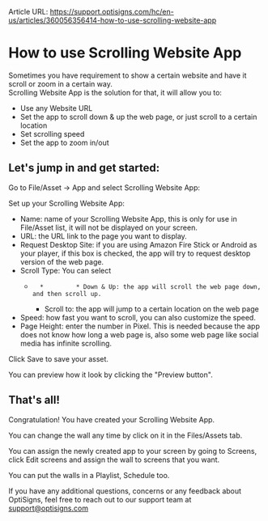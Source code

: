 Article URL: https://support.optisigns.com/hc/en-us/articles/360056356414-how-to-use-scrolling-website-app

# How to use Scrolling Website App

Sometimes you have requirement to show a certain website and have it scroll or
zoom in a certain way.  
Scrolling Website App is the solution for that, it will allow you to:

  * Use any Website URL
  * Set the app to scroll down & up the web page, or just scroll to a certain location
  * Set scrolling speed
  * Set the app to zoom in/out

## Let's jump in and get started:

Go to File/Asset -> App and select Scrolling Website App:

Set up your Scrolling Website App:

  * Name: name of your Scrolling Website App, this is only for use in File/Asset list, it will not be displayed on your screen.
  * URL: the URL link to the page you want to display.
  * Request Desktop Site: if you are using Amazon Fire Stick or Android as your player, if this box is checked, the app will try to request desktop version of the web page.
  * Scroll Type: You can select 
    *       *         * Down & Up: the app will scroll the web page down, and then scroll up.
        * Scroll to: the app will jump to a certain location on the web page
  * Speed: how fast you want to scroll, you can also customize the speed.
  * Page Height: enter the number in Pixel. This is needed because the app does not know how long a web page is, also some web page like social media has infinite scrolling.

Click Save to save your asset.

You can preview how it look by clicking the "Preview button".

## That's all!

Congratulation! You have created your Scrolling Website App.

You can change the wall any time by click on it in the Files/Assets tab.

You can assign the newly created app to your screen by going to Screens, click
Edit screens and assign the wall to screens that you want.

You can put the walls in a Playlist, Schedule too.

If you have any additional questions, concerns or any feedback about
OptiSigns, feel free to reach out to our support team at
[support@optisigns.com](mailto:support@optisigns.com)

